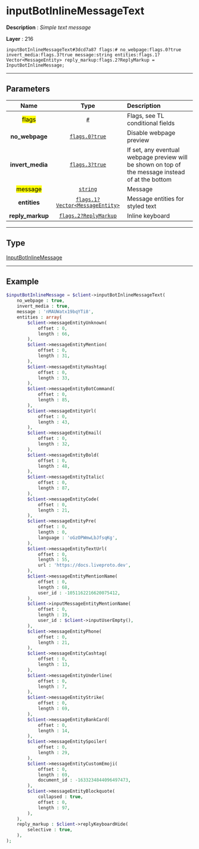 # inputBotInlineMessageText

**Description** : *Simple text message*

**Layer** : 216

```tl
inputBotInlineMessageText#3dcd7a87 flags:# no_webpage:flags.0?true invert_media:flags.3?true message:string entities:flags.1?Vector<MessageEntity> reply_markup:flags.2?ReplyMarkup = InputBotInlineMessage;
```

---

## Parameters

| Name | Type | Description |
| :---: | :---: | :--- |
| <mark>flags</mark> | [`#`](type/#) | Flags, see TL conditional fields |
| **no_webpage** | [`flags.0?true`](type/true) | Disable webpage preview |
| **invert_media** | [`flags.3?true`](type/true) | If set, any eventual webpage preview will be shown on top of the message instead of at the bottom |
| <mark>message</mark> | [`string`](type/string) | Message |
| **entities** | [`flags.1?Vector<MessageEntity>`](type/MessageEntity) | Message entities for styled text |
| **reply_markup** | [`flags.2?ReplyMarkup`](type/ReplyMarkup) | Inline keyboard |

---

## Type

[InputBotInlineMessage](type/InputBotInlineMessage)

---

## Example

```php
$inputBotInlineMessage = $client->inputBotInlineMessageText(
	no_webpage : true,
	invert_media : true,
	message : 'nMAUWatx19bqYTi8',
	entities : array(
		$client->messageEntityUnknown(
			offset : 0,
			length : 66,
		),
		$client->messageEntityMention(
			offset : 0,
			length : 31,
		),
		$client->messageEntityHashtag(
			offset : 0,
			length : 33,
		),
		$client->messageEntityBotCommand(
			offset : 0,
			length : 85,
		),
		$client->messageEntityUrl(
			offset : 0,
			length : 43,
		),
		$client->messageEntityEmail(
			offset : 0,
			length : 32,
		),
		$client->messageEntityBold(
			offset : 0,
			length : 48,
		),
		$client->messageEntityItalic(
			offset : 0,
			length : 87,
		),
		$client->messageEntityCode(
			offset : 0,
			length : 21,
		),
		$client->messageEntityPre(
			offset : 0,
			length : 0,
			language : 'oGzOPWmwLbJfsqKg',
		),
		$client->messageEntityTextUrl(
			offset : 0,
			length : 55,
			url : 'https://docs.liveproto.dev',
		),
		$client->messageEntityMentionName(
			offset : 0,
			length : 68,
			user_id : -1051162216620075412,
		),
		$client->inputMessageEntityMentionName(
			offset : 0,
			length : 19,
			user_id : $client->inputUserEmpty(),
		),
		$client->messageEntityPhone(
			offset : 0,
			length : 21,
		),
		$client->messageEntityCashtag(
			offset : 0,
			length : 13,
		),
		$client->messageEntityUnderline(
			offset : 0,
			length : 7,
		),
		$client->messageEntityStrike(
			offset : 0,
			length : 69,
		),
		$client->messageEntityBankCard(
			offset : 0,
			length : 14,
		),
		$client->messageEntitySpoiler(
			offset : 0,
			length : 29,
		),
		$client->messageEntityCustomEmoji(
			offset : 0,
			length : 69,
			document_id : -1633234844096497473,
		),
		$client->messageEntityBlockquote(
			collapsed : true,
			offset : 0,
			length : 97,
		),
	),
	reply_markup : $client->replyKeyboardHide(
		selective : true,
	),
);
```